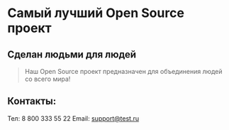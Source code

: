 # Самый лучший Open Source проект

## Сделан людьми для людей

> Наш Open Source проект предназначен для объединения людей со всего мира!
## Контакты:
Тел: 8 800 333 55 22
Email: support@test.ru
